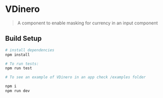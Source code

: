 # VDinero

> A component to enable masking for currency in an input component

## Build Setup

``` bash
# install dependencies
npm install

# To run tests:
npm run test

# To see an example of VDinero in an app check /examples folder

npm i
npm run dev
```
